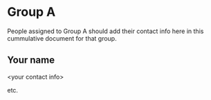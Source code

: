 # Group A

People assigned to Group A should add their contact info here in this
cummulative document for that group.

## Your name

&lt;your contact info&gt;

etc.
